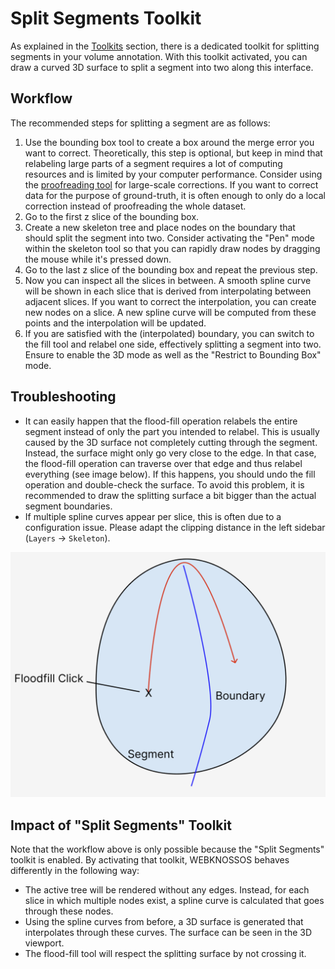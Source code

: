 # Split Segments Toolkit

As explained in the [Toolkits](../ui/toolbar.md#toolkits) section, there is a dedicated toolkit for splitting segments in your volume annotation.
With this toolkit activated, you can draw a curved 3D surface to split a segment into two along this interface.

## Workflow

The recommended steps for splitting a segment are as follows:

1. Use the bounding box tool to create a box around the merge error you want to correct. Theoretically, this step is optional, but keep in mind that relabeling large parts of a segment requires a lot of computing resources and is limited by your computer performance. Consider using the [proofreading tool](../proofreading/proofreading_tool.html) for large-scale corrections. If you want to correct data for the purpose of ground-truth, it is often enough to only do a local correction instead of proofreading the whole dataset.
2. Go to the first z slice of the bounding box.
3. Create a new skeleton tree and place nodes on the boundary that should split the segment into two. Consider activating the "Pen" mode within the skeleton tool so that you can rapidly draw nodes by dragging the mouse while it's pressed down.
4. Go to the last z slice of the bounding box and repeat the previous step.
5. Now you can inspect all the slices in between. A smooth spline curve will be shown in each slice that is derived from interpolating between adjacent slices. If you want to correct the interpolation, you can create new nodes on a slice. A new spline curve will be computed from these points and the interpolation will be updated.
6. If you are satisfied with the (interpolated) boundary, you can switch to the fill tool and relabel one side, effectively splitting a segment into two. Ensure to enable the 3D mode as well as the "Restrict to Bounding Box" mode.

## Troubleshooting

- It can easily happen that the flood-fill operation relabels the entire segment instead of only the part you intended to relabel. This is usually caused by the 3D surface not completely cutting through the segment. Instead, the surface might only go very close to the edge. In that case, the flood-fill operation can traverse over that edge and thus relabel everything (see image below). If this happens, you should undo the fill operation and double-check the surface. To avoid this problem, it is recommended to draw the splitting surface a bit bigger than the actual segment boundaries.
- If multiple spline curves appear per slice, this is often due to a configuration issue. Please adapt the clipping distance in the left sidebar (`Layers` → `Skeleton`).

![A visualization of a floodfill operation "bleeding" across the boundary because the boundary is not precise enough](../images/splitting-floodfill-visualization.png)

## Impact of "Split Segments" Toolkit

Note that the workflow above is only possible because the "Split Segments" toolkit is enabled.
By activating that toolkit, WEBKNOSSOS behaves differently in the following way:

- The active tree will be rendered without any edges. Instead, for each slice in which multiple nodes exist, a spline curve is calculated that goes through these nodes.
- Using the spline curves from before, a 3D surface is generated that interpolates through these curves. The surface can be seen in the 3D viewport.
- The flood-fill tool will respect the splitting surface by not crossing it.
